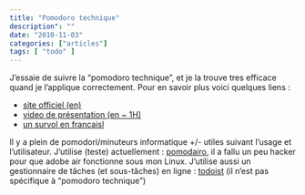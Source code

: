 ```yaml
---
title: "Pomodoro technique"
description": ""
date: "2010-11-03"
categories: ["articles"]
tags: [ "todo" ]
---
```

J’essaie de suivre la “pomodoro technique”, et je la trouve tres efficace quand je l’applique correctement.
Pour en savoir plus voici quelques liens :

*   [site officiel (en)](http://www.pomodorotechnique.com/)
*   [video de présentation (en ~ 1H)](http://blog.staffannoteberg.com/2010/07/12/pomodoro-technique-video-from-devoxx/)
*   [un survol en francaisl](http://www.etre-meilleur.com/gestion-du-temps/la-technique-pomodoro-ou-lart-de-gerer-son-temps-grace-a-une-tomate.html)

Il y a plein de pomodori/minuteurs informatique +/- utiles suivant l’usage et l’utilisateur. J’utilise (teste) actuellement : [pomodairo](http://code.google.com/p/pomodairo/), il a fallu un peu hacker pour que adobe air fonctionne sous mon Linux.
J’utilise aussi un gestionnaire de tâches (et sous-tâches) en ligne : [todoist](http://todoist.com/) (il n’est pas spécifique à “pomodoro technique”)